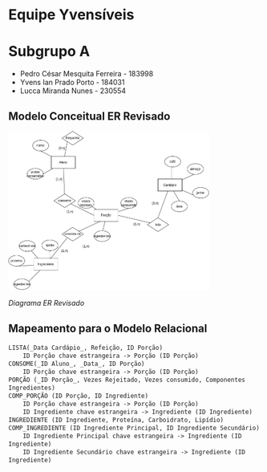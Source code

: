 # Equipe Yvensíveis

# Subgrupo A
* Pedro César Mesquita Ferreira - 183998
* Yvens Ian Prado Porto - 184031
* Lucca Miranda Nunes - 230554

## Modelo Conceitual ER Revisado

<img src="images/ER.png" width="400px" height="auto">

*Diagrama ER Revisado*

## Mapeamento para o Modelo Relacional

~~~
LISTA(_Data Cardápio_, Refeição, ID Porção)
    ID Porção chave estrangeira -> Porção (ID Porção)
CONSOME(_ID Aluno_, _Data_, ID Porção)
    ID Porção chave estrangeira -> Porção (ID Porção)
PORÇÃO (_ID Porção_, Vezes Rejeitado, Vezes consumido, Componentes Ingredientes)
COMP_PORÇÃO (ID Porção, ID Ingrediente)
    ID Porção chave estrangeira -> Porção (ID Porção)
    ID Ingrediente chave estrangeira -> Ingrediente (ID Ingrediente)
INGREDIENTE (ID Ingrediente, Proteína, Carboidrato, Lipídio)
COMP_INGREDIENTE (ID Ingrediente Principal, ID Ingrediente Secundário)
    ID Ingrediente Principal chave estrangeira -> Ingrediente (ID Ingrediente)
    ID Ingrediente Secundário chave estrangeira -> Ingrediente (ID Ingrediente)
~~~
